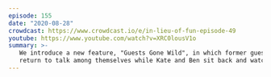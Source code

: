 ```yaml
---
episode: 155
date: "2020-08-28"
crowdcast: https://www.crowdcast.io/e/in-lieu-of-fun-episode-49
youtube: https://www.youtube.com/watch?v=XRC0lousV1o
summary: >-
   We introduce a new feature, "Guests Gone Wild", in which former guests
   return to talk among themselves while Kate and Ben sit back and watch.
---
```


